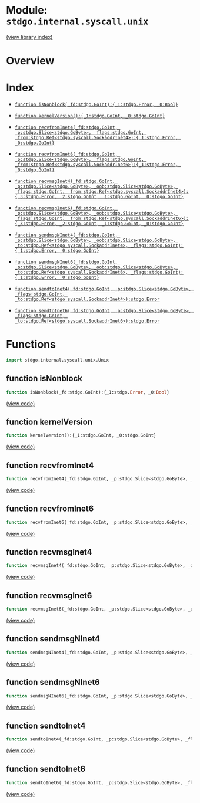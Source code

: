 # Module: `stdgo.internal.syscall.unix`

[(view library index)](../../../stdgo.md)


# Overview





# Index


- [`function isNonblock(_fd:stdgo.GoInt):{_1:stdgo.Error, _0:Bool}`](<#function-isnonblock>)

- [`function kernelVersion():{_1:stdgo.GoInt, _0:stdgo.GoInt}`](<#function-kernelversion>)

- [`function recvfromInet4(_fd:stdgo.GoInt, _p:stdgo.Slice<stdgo.GoByte>, _flags:stdgo.GoInt, _from:stdgo.Ref<stdgo.syscall.SockaddrInet4>):{_1:stdgo.Error, _0:stdgo.GoInt}`](<#function-recvfrominet4>)

- [`function recvfromInet6(_fd:stdgo.GoInt, _p:stdgo.Slice<stdgo.GoByte>, _flags:stdgo.GoInt, _from:stdgo.Ref<stdgo.syscall.SockaddrInet6>):{_1:stdgo.Error, _0:stdgo.GoInt}`](<#function-recvfrominet6>)

- [`function recvmsgInet4(_fd:stdgo.GoInt, _p:stdgo.Slice<stdgo.GoByte>, _oob:stdgo.Slice<stdgo.GoByte>, _flags:stdgo.GoInt, _from:stdgo.Ref<stdgo.syscall.SockaddrInet4>):{_3:stdgo.Error, _2:stdgo.GoInt, _1:stdgo.GoInt, _0:stdgo.GoInt}`](<#function-recvmsginet4>)

- [`function recvmsgInet6(_fd:stdgo.GoInt, _p:stdgo.Slice<stdgo.GoByte>, _oob:stdgo.Slice<stdgo.GoByte>, _flags:stdgo.GoInt, _from:stdgo.Ref<stdgo.syscall.SockaddrInet6>):{_3:stdgo.Error, _2:stdgo.GoInt, _1:stdgo.GoInt, _0:stdgo.GoInt}`](<#function-recvmsginet6>)

- [`function sendmsgNInet4(_fd:stdgo.GoInt, _p:stdgo.Slice<stdgo.GoByte>, _oob:stdgo.Slice<stdgo.GoByte>, _to:stdgo.Ref<stdgo.syscall.SockaddrInet4>, _flags:stdgo.GoInt):{_1:stdgo.Error, _0:stdgo.GoInt}`](<#function-sendmsgninet4>)

- [`function sendmsgNInet6(_fd:stdgo.GoInt, _p:stdgo.Slice<stdgo.GoByte>, _oob:stdgo.Slice<stdgo.GoByte>, _to:stdgo.Ref<stdgo.syscall.SockaddrInet6>, _flags:stdgo.GoInt):{_1:stdgo.Error, _0:stdgo.GoInt}`](<#function-sendmsgninet6>)

- [`function sendtoInet4(_fd:stdgo.GoInt, _p:stdgo.Slice<stdgo.GoByte>, _flags:stdgo.GoInt, _to:stdgo.Ref<stdgo.syscall.SockaddrInet4>):stdgo.Error`](<#function-sendtoinet4>)

- [`function sendtoInet6(_fd:stdgo.GoInt, _p:stdgo.Slice<stdgo.GoByte>, _flags:stdgo.GoInt, _to:stdgo.Ref<stdgo.syscall.SockaddrInet6>):stdgo.Error`](<#function-sendtoinet6>)

# Functions


```haxe
import stdgo.internal.syscall.unix.Unix
```


## function isNonblock


```haxe
function isNonblock(_fd:stdgo.GoInt):{_1:stdgo.Error, _0:Bool}
```





[\(view code\)](<./Unix.hx#L20>)


## function kernelVersion


```haxe
function kernelVersion():{_1:stdgo.GoInt, _0:stdgo.GoInt}
```





[\(view code\)](<./Unix.hx#L11>)


## function recvfromInet4


```haxe
function recvfromInet4(_fd:stdgo.GoInt, _p:stdgo.Slice<stdgo.GoByte>, _flags:stdgo.GoInt, _from:stdgo.Ref<stdgo.syscall.SockaddrInet4>):{_1:stdgo.Error, _0:stdgo.GoInt}
```





[\(view code\)](<./Unix.hx#L12>)


## function recvfromInet6


```haxe
function recvfromInet6(_fd:stdgo.GoInt, _p:stdgo.Slice<stdgo.GoByte>, _flags:stdgo.GoInt, _from:stdgo.Ref<stdgo.syscall.SockaddrInet6>):{_1:stdgo.Error, _0:stdgo.GoInt}
```





[\(view code\)](<./Unix.hx#L13>)


## function recvmsgInet4


```haxe
function recvmsgInet4(_fd:stdgo.GoInt, _p:stdgo.Slice<stdgo.GoByte>, _oob:stdgo.Slice<stdgo.GoByte>, _flags:stdgo.GoInt, _from:stdgo.Ref<stdgo.syscall.SockaddrInet4>):{_3:stdgo.Error, _2:stdgo.GoInt, _1:stdgo.GoInt, _0:stdgo.GoInt}
```





[\(view code\)](<./Unix.hx#L18>)


## function recvmsgInet6


```haxe
function recvmsgInet6(_fd:stdgo.GoInt, _p:stdgo.Slice<stdgo.GoByte>, _oob:stdgo.Slice<stdgo.GoByte>, _flags:stdgo.GoInt, _from:stdgo.Ref<stdgo.syscall.SockaddrInet6>):{_3:stdgo.Error, _2:stdgo.GoInt, _1:stdgo.GoInt, _0:stdgo.GoInt}
```





[\(view code\)](<./Unix.hx#L19>)


## function sendmsgNInet4


```haxe
function sendmsgNInet4(_fd:stdgo.GoInt, _p:stdgo.Slice<stdgo.GoByte>, _oob:stdgo.Slice<stdgo.GoByte>, _to:stdgo.Ref<stdgo.syscall.SockaddrInet4>, _flags:stdgo.GoInt):{_1:stdgo.Error, _0:stdgo.GoInt}
```





[\(view code\)](<./Unix.hx#L16>)


## function sendmsgNInet6


```haxe
function sendmsgNInet6(_fd:stdgo.GoInt, _p:stdgo.Slice<stdgo.GoByte>, _oob:stdgo.Slice<stdgo.GoByte>, _to:stdgo.Ref<stdgo.syscall.SockaddrInet6>, _flags:stdgo.GoInt):{_1:stdgo.Error, _0:stdgo.GoInt}
```





[\(view code\)](<./Unix.hx#L17>)


## function sendtoInet4


```haxe
function sendtoInet4(_fd:stdgo.GoInt, _p:stdgo.Slice<stdgo.GoByte>, _flags:stdgo.GoInt, _to:stdgo.Ref<stdgo.syscall.SockaddrInet4>):stdgo.Error
```





[\(view code\)](<./Unix.hx#L14>)


## function sendtoInet6


```haxe
function sendtoInet6(_fd:stdgo.GoInt, _p:stdgo.Slice<stdgo.GoByte>, _flags:stdgo.GoInt, _to:stdgo.Ref<stdgo.syscall.SockaddrInet6>):stdgo.Error
```





[\(view code\)](<./Unix.hx#L15>)


